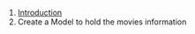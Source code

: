 1. [Introduction](https://github.com/pontocom/MovieSearch/blob/master/docs/PreparingYourProject.md)
2. Create a Model to hold the movies information